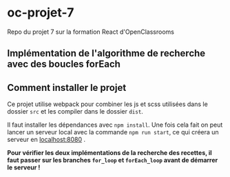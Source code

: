 # oc-projet-7
Repo du projet 7 sur la formation React d'OpenClassrooms

## Implémentation de l'algorithme de recherche avec des boucles forEach

## Comment installer le projet
Ce projet utilise webpack pour combiner les js et scss utilisées dans le dossier ``src`` et les compiler dans le dossier ``dist``.

Il faut installer les dépendances avec ``npm install``.
Une fois cela fait on peut lancer un serveur local avec la commande ``npm run start``, ce qui créera un serveur en [localhost:8080](http://localhost:8080/) .

**Pour vérifier les deux implémentations de la recherche des recettes, il faut passer sur les branches ``for_loop`` et ``forEach_loop`` avant de démarrer le serveur !**
